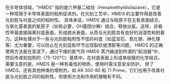 在半导体领域，"HMDS" 指的是六甲基二硅烷（Hexamethyldisilazane），它是一种常用于半导体表面的粘附促进剂。在光刻工艺中，HMDS 的主要作用是改善光刻胶与衬底之间的粘附性。
具体来说，HMDS 通过与硅原子在无氧表面结合，与氧化基表面的氧原子（如有必要，OH基团分解）结合，释放出氨。这样，非极性甲基直接隔离衬底表面，形成疏水表面，从而与光刻胶具有良好的润湿性和附着力。这种处理对于一些与光刻胶粘附性不佳的衬底（如蓝宝石、氮化镓、砷化镓等）尤为重要，可以防止在光刻显影环节出现裂纹或漂胶等问题。
HMDS 的正确使用方法是在室温下，通过干燥的氮气将 HMDS 蒸汽输送到所谓的“起泡器”中，然后传递到加热的（75-120°C）基质中，在衬底表面上形成单层膜的化学结合。需要注意的是，HMDS 是一种有毒性的物质，使用时需注意安全防护。
除了 HMDS，还有其他种类的增附剂，如 AR 300-80 和 TI Prime，它们也用于改善衬底与光刻胶之间的粘附性，但使用方法和作用机理略有不同。
